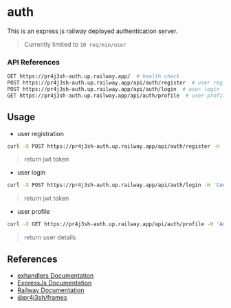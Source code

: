 # auth

This is an express js railway deployed authentication server.

> Currently limited to `10 req/min/user`

### API References

```bash
GET https://pr4j3sh-auth.up.railway.app/  # health check
POST https://pr4j3sh-auth.up.railway.app/api/auth/register  # user registration
POST https://pr4j3sh-auth.up.railway.app/api/auth/login  # user login
GET https://pr4j3sh-auth.up.railway.app/api/auth/profile  # user profile
```

## Usage

- user registration

```bash
curl -X POST https://pr4j3sh-auth.up.railway.app/api/auth/register -H 'Content-Type: application/json' -d '{"username":"john", "password":"123456"}'
```

> return jwt token

- user login

```bash
curl -X POST https://pr4j3sh-auth.up.railway.app/api/auth/login -H 'Content-Type: application/json' -d '{"username":"john", "password":"123456"}'
```

> return jwt token

- user profile

```bash
curl -X GET https://pr4j3sh-auth.up.railway.app/api/auth/profile -H 'Authorization: Bearer <token>'
```

> return user details

## References

- [exhandlers Documentation](https://pr4j3sh.github.io/exhandlers/)
- [ExpressJs Documentation](https://expressjs.com/en/starter/hello-world.html)
- [Railway Documentation](https://docs.railway.com/guides/express)
- [@pr4j3sh/frames](https://github.com/pr4j3sh/frames)
